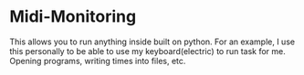 # Midi-Monitoring
This allows you to run anything inside built on python. For an example, I use this personally to be able to use my keyboard(electric) to run task for me. Opening programs, writing times into files, etc. 
